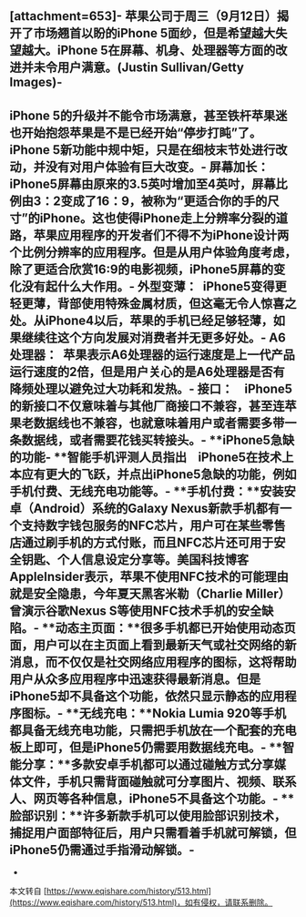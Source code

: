 \[attachment=653\]-
苹果公司于周三（9月12日）揭开了市场翘首以盼的iPhone 5面纱，但是希望越大失望越大。iPhone 5在屏幕、机身、处理器等方面的改进并未令用户满意。(Justin Sullivan/Getty Images)-
-
iPhone 5的升级并不能令市场满意，甚至铁杆苹果迷也开始抱怨苹果是不是已经开始“停步打盹”了。iPhone 5新功能中规中矩，只是在细枝末节处进行改动，并没有对用户体验有巨大改变。-
**屏幕加长：**  iPhone5屏幕由原来的3.5英吋增加至4英吋，屏幕比例由3：2变成了16：9，被称为“更适合你的手的尺寸”的iPhone。这也使得iPhone走上分辨率分裂的道路，苹果应用程序的开发者们不得不为iPhone设计两个比例分辨率的应用程序。但是从用户体验角度考虑，除了更适合欣赏16:9的电影视频，iPhone5屏幕的变化没有起什么大作用。-
**外型变薄：**  iPhone5变得更轻更薄，背部使用特殊金属材质，但这毫无令人惊喜之处。从iPhone4以后，苹果的手机已经足够轻薄，如果继续往这个方向发展对消费者并无更多好处。-
**A6处理器：**  苹果表示A6处理器的运行速度是上一代产品运行速度的2倍，但是用户关心的是A6处理器是否有降频处理以避免过大功耗和发热。-
**接口：**    iPhone5的新接口不仅意味着与其他厂商接口不兼容，甚至连苹果老数据线也不兼容，也就意味着用户或者需要多带一条数据线，或者需要花钱买转接头。-
**iPhone5急缺的功能-
**智能手机评测人员指出    iPhone5在技术上本应有更大的飞跃，并点出iPhone5急缺的功能，例如手机付费、无线充电功能等。-
**手机付费：**安装安卓（Android）系统的Galaxy Nexus新款手机都有一个支持数字钱包服务的NFC芯片，用户可在某些零售店通过刷手机的方式付账，而且NFC芯片还可用于安全钥匙、个人信息设定分享等。美国科技博客AppleInsider表示，苹果不使用NFC技术的可能理由就是安全隐患，今年夏天黑客米勒（Charlie Miller）曾演示谷歌Nexus S等使用NFC技术手机的安全缺陷。-
**动态主页面：**很多手机都已开始使用动态页面，用户可以在主页面上看到最新天气或社交网络的新消息，而不仅仅是社交网络应用程序的图标，这将帮助用户从众多应用程序中迅速获得最新消息。但是        iPhone5却不具备这个功能，依然只显示静态的应用程序图标。-
**无线充电：**Nokia Lumia 920等手机都具备无线充电功能，只需把手机放在一个配套的充电板上即可，但是iPhone5仍需要用数据线充电。-
**智能分享：**多款安卓手机都可以通过碰触方式分享媒体文件，手机只需背面碰触就可分享图片、视频、联系人、网页等各种信息，iPhone5不具备这个功能。-
**脸部识别：**许多新款手机可以使用脸部识别技术，捕捉用户面部特征后，用户只需看着手机就可解锁，但iPhone5仍需通过手指滑动解锁。-
-

-

本文转自 [https://www.eqishare.com/history/513.html](https://www.eqishare.com/history/513.html)，如有侵权，请联系删除。